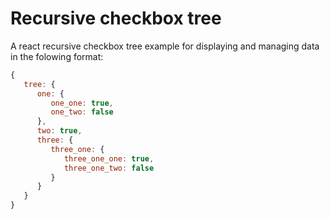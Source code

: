 # Recursive checkbox tree
A react recursive checkbox tree example for displaying and managing data in the folowing format:
```javascript
{
   tree: {
      one: {
         one_one: true,
         one_two: false
      },
      two: true,
      three: {
         three_one: {
            three_one_one: true,
            three_one_two: false
         }
      }
   }
}
```
